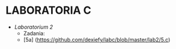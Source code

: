 # LABORATORIA C
- _Laboratorium 2_
  * Zadania:
  + [5a] (https://github.com/dexiefy/labc/blob/master/lab2/5.c) 
